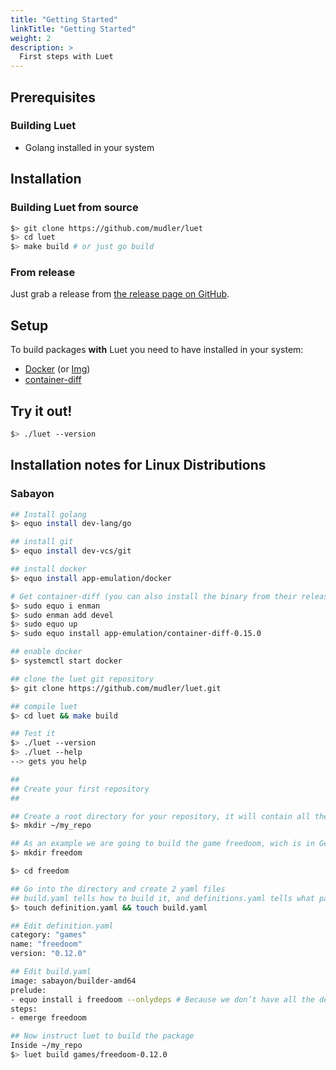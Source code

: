 ```yaml
---
title: "Getting Started"
linkTitle: "Getting Started"
weight: 2
description: >
  First steps with Luet
---
```



## Prerequisites


### Building Luet

- Golang installed in your system


## Installation


### Building Luet from source


```bash
$> git clone https://github.com/mudler/luet
$> cd luet
$> make build # or just go build
```

### From release

Just grab a release from [the release page on GitHub](https://github.com/mudler/luet/releases).


## Setup

To build packages **with** Luet you need to have installed in your system:

- [Docker](https://www.docker.com/) (or [Img](https://github.com/genuinetools/img)) 
- [container-diff](https://github.com/GoogleContainerTools/container-diff#installation)

## Try it out!

```bash
$> ./luet --version
```


## Installation notes for Linux Distributions

### Sabayon

```bash
## Install golang
$> equo install dev-lang/go

## install git
$> equo install dev-vcs/git

## install docker
$> equo install app-emulation/docker

# Get container-diff (you can also install the binary from their release page on github and skip this section)
$> sudo equo i enman
$> sudo enman add devel
$> sudo equo up
$> sudo equo install app-emulation/container-diff-0.15.0

## enable docker
$> systemctl start docker

## clone the luet git repository
$> git clone https://github.com/mudler/luet.git

## compile luet
$> cd luet && make build

## Test it
$> ./luet --version
$> ./luet --help
--> gets you help

##
## Create your first repository
##

## Create a root directory for your repository, it will contain all the package definitions ?
$> mkdir ~/my_repo

## As an example we are going to build the game freedoom, wich is in Gentoo Portage tree
$> mkdir freedom

$> cd freedom

## Go into the directory and create 2 yaml files
## build.yaml tells how to build it, and definitions.yaml tells what package def is
$> touch definition.yaml && touch build.yaml

## Edit definition.yaml
category: "games"
name: "freedoom"
version: "0.12.0"

## Edit build.yaml
image: sabayon/builder-amd64
prelude:
- equo install i freedoom --onlydeps # Because we don’t have all the deps already as specs
steps:
- emerge freedoom

## Now instruct luet to build the package
Inside ~/my_repo
$> luet build games/freedoom-0.12.0
```
